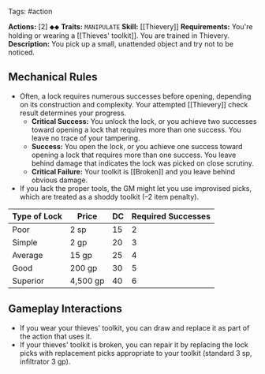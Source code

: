 Tags: #action 

**Actions:** [2] ⬥⬥
**Traits:** `MANIPULATE` 
**Skill:** [[Thievery]]
**Requirements:** You're holding or wearing a [[Thieves' toolkit]]. You are trained in Thievery.
**Description:** You pick up a small, unattended object and try not to be noticed.

## Mechanical Rules

- Often, a lock requires numerous successes before opening, depending on its construction and complexity. Your attempted [[Thievery]] check result determines your progress.  
	- **Critical Success:** You unlock the lock, or you achieve two successes toward opening a lock that requires more than one success. You leave no trace of your tampering.  
	- **Success:** You open the lock, or you achieve one success toward opening a lock that requires more than one success. You leave behind damage that indicates the lock was picked on close scrutiny.  
	- **Critical Failure:** Your toolkit is [[Broken]] and you leave behind obvious damage.
- If you lack the proper tools, the GM might let you use improvised picks, which are treated as a shoddy toolkit (–2 item penalty).  

| **Type of Lock** | **Price** | **DC** | Required Successes |
| ---------------- | --------- | ------ | ------------------ |
| Poor             | 2 sp      | 15     | 2                  |
| Simple           | 2 gp      | 20     | 3                  |
| Average          | 15 gp     | 25     | 4                  |
| Good             | 200 gp    | 30     | 5                  |
| Superior         | 4,500 gp  | 40     | 6                  |

## Gameplay Interactions

 - If you wear your thieves' toolkit, you can draw and replace it as part of the action that uses it.
 - If your thieves' toolkit is broken, you can repair it by replacing the lock picks with replacement picks appropriate to your toolkit (standard 3 sp,  infiltrator 3 gp). 